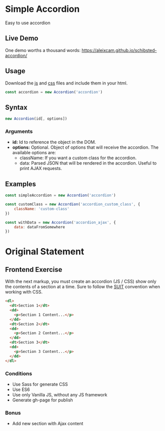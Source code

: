 # Simple Accordion

Easy to use accordion

## Live Demo

One demo worths a thousand words:
https://aleixcam.github.io/schibsted-accordion/

## Usage

Download the [js](https://raw.githubusercontent.com/aleixcam/schibsted-accordion/master/build/accordion.min.js) and [css](https://raw.githubusercontent.com/aleixcam/schibsted-accordion/master/build/accordion.min.css) files and include them in your html.

```javascript
const accordion = new Accordion('accordion')
```

## Syntax

```javascript
new Accordion(id[, options])
```

### Arguments

* **id:** Id to reference the object in the DOM.
* **options:** Optional. Object of options that will receive the accordion. The available options are:
    * className: If you want a custom class for the accordion.
    * data: Parsed JSON that will be rendered in the accordion. Useful to print AJAX requests.

## Examples

```javascript
const simpleAccordion = new Accordion('accordion')

const customClass = new Accordion('accordion_custom_class', {
    className: 'custom-class'
})

const withData = new Accordion('accordion_ajax', {
    data: dataFromSomewhere
})
```

# Original Statement

## Frontend Exercise

With the next markup, you must create an accordion (JS / CSS) show only the contents of a section at a time.
Sure to follow the [SUIT](https://suitcss.github.io/) convention when working with CSS.


```html
<dl>
  <dt>Section 1</dt>
  <dd>
    <p>Section 1 Content...</p>
  </dd>
  <dt>Section 2</dt>
  <dd>
    <p>Section 2 Content...</p>
  </dd>
  <dt>Section 3</dt>
  <dd>
    <p>Section 3 Content...</p>
  </dd>
</dl>
```

### Conditions
* Use Sass for generate CSS
* Use ES6
* Use only Vanilla JS, without any JS framework
* Generate gh-page for publish


### Bonus
* Add new section with Ajax content
